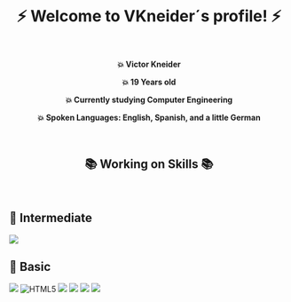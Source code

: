 <div align="center"> <h1> ⚡ Welcome to  VKneider´s profile! ⚡</h1> </div>
<br> 
<p align="center"> <b>💥 Victor Kneider</p> 
<p align="center">💥 19 Years old</p> 
<p align="center">💥 Currently studying Computer Engineering</p> 
<p align="center">💥 Spoken Languages: English, Spanish, and a little German </b></p> 
<br>
<div align="center"> <h2> 📚 Working on Skills 📚</h2> </div>
<br>
<h2> 💢 Intermediate</h2>

![](https://img.shields.io/badge/C-00599C?style=for-the-badge&logo=c&logoColor=white)
<br>
<h2> 💢 Basic</h2>

![](https://img.shields.io/badge/Java-ED8B00?style=for-the-badge&logo=java&logoColor=white) 
![HTML5](https://img.shields.io/badge/HTML5-E34F26?style=for-the-badge&logo=html5&logoColor=white) 
![](https://img.shields.io/badge/CSS3-1572B6?style=for-the-badge&logo=css3&logoColor=white)
![](https://img.shields.io/badge/JavaScript-323330?style=for-the-badge&logo=javascript&logoColor=F7DF1E)
![](https://img.shields.io/badge/Python-FFD43B?style=for-the-badge&logo=python&logoColor=blue)
![](https://img.shields.io/badge/GIT-E44C30?style=for-the-badge&logo=git&logoColor=white)

